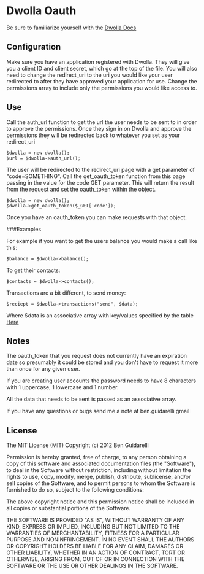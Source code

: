 Dwolla Oauth
============

Be sure to familiarize yourself with the [Dwolla Docs](https://www.dwolla.com/developers/)


Configuration
-------------
Make sure you have an application registered with Dwolla.  They will give you a client ID and client secret, which go at the top of the file. You will also need to change the redirect_uri to the uri you would like your user redirected to after they have approved your application for use.  Change the permissions array to include only the permissions you would like access to.

Use
---

Call the auth_url function to get the url the user needs to be sent to in order to approve the permissions.  Once they sign in on Dwolla and approve the permissions they will be redirected back to whatever you set as your redirect_uri

	$dwolla = new dwolla();
	$url = $dwolla->auth_url();


The user will be redirected to the redirect_uri page with a get parameter of "code=SOMETHING". Call the get_oauth_token function from this page passing in the value for the code GET parameter.  This will return the result from the request and set the oauth_token within the object.  

	$dwolla = new dwolla();
	$dwolla->get_oauth_token($_GET['code']);

Once you have an oauth_token you can make requests with that object.

###Examples

For example if you want to get the users balance you would make a call like this:
	
	$balance = $dwolla->balance();	

To get their contacts:

	$contacts = $dwolla->contacts();

Transactions are a bit different, to send money:

	$reciept = $dwolla->transactions("send", $data);

Where $data is an associative array with key/values specified by the table [Here](https://www.dwolla.com/developers/endpoints/transactions/send)


Notes
-----

The oauth_token that you request does not currently have an expiration date so presumably it could be stored and you don't have to request it more than once for any given user.

If you are creating user accounts the password needs to have 8 characters with 1 uppercase, 1 lowercase and 1 number. 

All the data that needs to be sent is passed as an associative array.


If you have any questions or bugs send me a note at ben.guidarelli <at> gmail


License
--------
The MIT License (MIT)
Copyright (c) 2012 Ben Guidarelli

Permission is hereby granted, free of charge, to any person obtaining a copy of this software and associated documentation files (the "Software"), to deal in the Software without restriction, including without limitation the rights to use, copy, modify, merge, publish, distribute, sublicense, and/or sell copies of the Software, and to permit persons to whom the Software is furnished to do so, subject to the following conditions:

The above copyright notice and this permission notice shall be included in all copies or substantial portions of the Software.

THE SOFTWARE IS PROVIDED "AS IS", WITHOUT WARRANTY OF ANY KIND, EXPRESS OR IMPLIED, INCLUDING BUT NOT LIMITED TO THE WARRANTIES OF MERCHANTABILITY, FITNESS FOR A PARTICULAR PURPOSE AND NONINFRINGEMENT. IN NO EVENT SHALL THE AUTHORS OR COPYRIGHT HOLDERS BE LIABLE FOR ANY CLAIM, DAMAGES OR OTHER LIABILITY, WHETHER IN AN ACTION OF CONTRACT, TORT OR OTHERWISE, ARISING FROM, OUT OF OR IN CONNECTION WITH THE SOFTWARE OR THE USE OR OTHER DEALINGS IN THE SOFTWARE.


